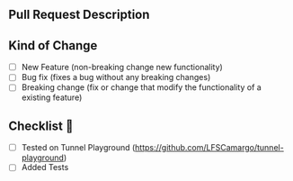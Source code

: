 ## Pull Request Description

<!-- What did changed? -->

## Kind of Change

<!-- The kind of change that have been made to the code -->

- [ ] New Feature (non-breaking change new functionality)
- [ ] Bug fix (fixes a bug without any breaking changes)
- [ ] Breaking change (fix or change that modify the functionality of a existing feature)

## Checklist 🚨

- [ ] Tested on Tunnel Playground (https://github.com/LFSCamargo/tunnel-playground)
- [ ] Added Tests
